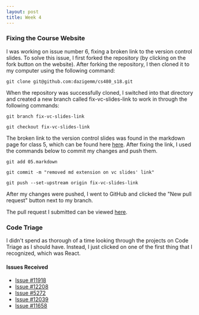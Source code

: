 ```yaml
---
layout: post
title: Week 4
---
```


### Fixing the Course Website

I was working on issue number 6, fixing a broken link to the version control slides. To solve this issue, I first forked the repository (by clicking on the fork button on the website). 
After forking the repository, I then cloned it to my computer using the following command: 


`git clone git@github.com:dazigemm/cs480_s18.git`

When the repository was successfully cloned, I switched into that directory and created a new branch called fix-vc-slides-link to work in through the following commands:


`git branch fix-vc-slides-link`

`git checkout fix-vc-slides-link`

The broken link to the version control slides was found in the markdown page for class 5, which can be found here [here](https://github.com/joannakl/cs480_s18/blob/gh-pages/_includes/daily/05.markdown).
After fixing the link, I used the commands below to commit my changes and push them.


`git add 05.markdown`

`git commit -m "removed md extension on vc slides' link"`

`git push --set-upstream origin fix-vc-slides-link`

After my changes were pushed, I went to GitHub and clicked the "New pull request" button next to my branch. 

The pull request I submitted can be viewed [here](https://github.com/joannakl/cs480_s18/pull/67).

### Code Triage

I didn't spend as thorough of a time looking through the projects on Code Triage as I should have. Instead, I just clicked on one of the first thing that I recognized, which was React.

#### Issues Received

* [Issue #11918](https://github.com/facebook/react/issues/11918)
* [Issue #12208](https://github.com/facebook/react/issues/12208)
* [Issue #5272](https://github.com/facebook/react/issues/5272)
* [Issue #12039](https://github.com/facebook/react/issues/12039)
* [Issue #11658](https://github.com/facebook/react/pull/11658)
